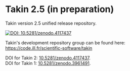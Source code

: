 # Takin 2.5 (in preparation)
Takin version 2.5 unified release repository.

[![DOI: 10.5281/zenodo.4117437](https://zenodo.org/badge/DOI/10.5281/zenodo.4117437.svg)](https://doi.org/10.5281/zenodo.4117437)

Takin's development repository group can be found here:  
https://code.ill.fr/scientific-software/takin

DOI for Takin 2: [10.5281/zenodo.4117437](https://dx.doi.org/10.5281/zenodo.4117437).  
DOI for Takin 1: [10.5281/zenodo.3961491](https://dx.doi.org/10.5281/zenodo.3961491).
